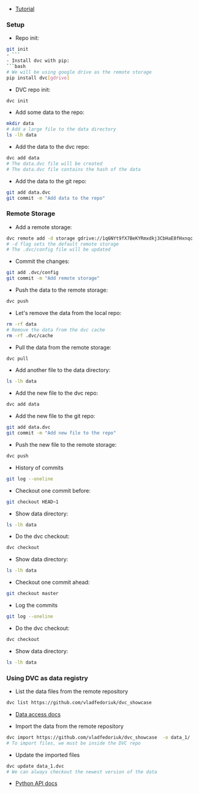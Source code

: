 - [Tutorial](https://www.youtube.com/playlist?list=PL7WG7YrwYcnDb0qdPl9-KEStsL-3oaEjg)

### Setup

- Repo init: 
```bash
git init
- ```
- Install dvc with pip:
```bash
# We will be using google drive as the remote storage
pip install dvc[gdrive]
```

- DVC repo init:
```bash
dvc init
```

- Add some data to the repo:
```bash
mkdir data
# Add a large file to the data directory
ls -lh data
```

- Add the data to the dvc repo:
```bash
dvc add data
# The data.dvc file will be created
# The data.dvc file contains the hash of the data
```

- Add the data to the git repo:
```bash
git add data.dvc
git commit -m "Add data to the repo"
```

### Remote Storage

- Add a remote storage:
```bash
dvc remote add -d storage gdrive://1q6NYt9fX7BeKYRmxdkj3CbHaE8fHxnqc
# -d flag sets the default remote storage
# The .dvc/config file will be updated
```
- Commit the changes:
```bash
git add .dvc/config
git commit -m "Add remote storage"
```
- Push the data to the remote storage:
```bash
dvc push
```
- Let's remove the data from the local repo:
```bash
rm -rf data
# Remove the data from the dvc cache
rm -rf .dvc/cache
```
- Pull the data from the remote storage:
```bash
dvc pull
```
- Add another file to the data directory:
```bash
ls -lh data
```
- Add the new file to the dvc repo:
```bash
dvc add data
```
- Add the new file to the git repo:
```bash
git add data.dvc
git commit -m "Add new file to the repo"
```
- Push the new file to the remote storage:
```bash
dvc push
```
- History of commits
```bash
git log --oneline
```
- Checkout one commit before:
```bash
git checkout HEAD~1
```
- Show data directory:
```bash
ls -lh data
```
- Do the dvc checkout:
```bash
dvc checkout
```
- Show data directory:
```bash
ls -lh data
```
- Checkout one commit ahead:
```bash
git checkout master
```
- Log the commits
```bash
git log --oneline
```
- Do the dvc checkout:
```bash
dvc checkout
```
- Show data directory:
```bash
ls -lh data
```

### Using DVC as data registry

- List the data files from the remote repository
```bash
dvc list https://github.com/vladfedoriuk/dvc_showcase
```
- [Data access docs](https://dvc.org/doc/start/data-management/data-and-model-access)

- Import the data from the remote repository
```bash
dvc import https://github.com/vladfedoriuk/dvc_showcase  -o data_1/
# To import files, we must be inside the DVC repo
```

- Update the imported files
```bash
dvc update data_1.dvc
# We can always checkout the newest version of the data
```

- [Python API docs](https://dvc.org/doc/api-reference)
